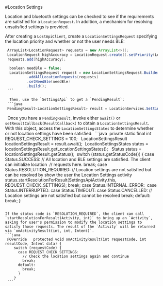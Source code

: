 #Location Settings

Location and bluetooth settings can be checked to see if the requirements are satisfied for a `LocationRequest`. In addition, a mechanism for resolving unsatisfied settings is provided.

After creating a `LostApiClient`, create a `LocationSettingsRequest` specifying the location priority and whether or not the user needs BLE: 
```java
 ArrayList<LocationRequest> requests = new ArrayList<>();
 LocationRequest highAccuracy = LocationRequest.create().setPriority(LocationRequest.PRIORITY_HIGH_ACCURACY);
 requests.add(highAccuracy);

  boolean needBle = false;
  LocationSettingsRequest request = new LocationSettingsRequest.Builder() 
          .addAllLocationRequests(requests)
          .setNeedBle(needBle)
          .build();
 ```

  Then, use the `SettingsApi` to get a `PendingResult`:
 ```java
 PendingResult<LocationSettingsResult> result = LocationServices.SettingsApi.checkLocationSettings(apiClient, request); 
```

  Once you have a `PendingResult`, invoke either `await()` or `setResultCallback(ResultCallback)` to obtain a `LocationSettingsResult`. With this object, access the `LocationSettingsStates` to determine whether or not location settings have been satisfied:
 ```java
 private static final int REQUEST_CHECK_SETTINGS = 100;
  LocationSettingsResult locationSettingsResult = result.await(); 
LocationSettingsStates states = locationSettingsResult.getLocationSettingsStates();
  Status status = locationSettingsResult.getStatus(); 
    switch (status.getStatusCode()) {
      case Status.SUCCESS:
        // All location and BLE settings are satisfied. The client can initialize location 
        // requests here.
        break;
      case Status.RESOLUTION_REQUIRED:
        // Location settings are not satisfied but can be resolved by show the user the Location Settings activity 
        status.startResolutionForResult(SettingsApiActivity.this, REQUEST_CHECK_SETTINGS);
        break;
      case Status.INTERNAL_ERROR: 
      case Status.INTERRUPTED:
      case Status.TIMEOUT:
      case Status.CANCELLED:
        // Location settings are not satisfied but cannot be resolved
        break;
      default:
        break;
    } 
```

If the status code is `RESOLUTION_REQUIRED`, the client can call `startResolutionForResult(Activity, int)` to bring up an `Activity`, asking for user's permission to modify the location settings to satisfy those requests. The result of the `Activity` will be returned via `onActivityResult(int, int, Intent)`.
```java
 @Override   protected void onActivityResult(int requestCode, int resultCode, Intent data) {
    switch (requestCode) { 
      case REQUEST_CHECK_SETTINGS: 
        // Check the location settings again and continue 
        break;
      default:
        break;
      }
    }
 ``` 
